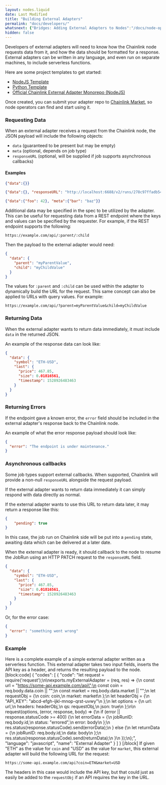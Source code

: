 ```yaml
---
layout: nodes.liquid
date: Last Modified
title: "Building External Adapters"
permalink: "docs/developers/"
whatsnext: {"Bridges: Adding External Adapters to Nodes":"/docs/node-operators/"}
hidden: false
---
```

Developers of external adapters will need to know how the Chainlink node requests data from it, and how the data should be formatted for a response. External adapters can be written in any language, and even run on separate machines, to include serverless functions.

Here are some project templates to get started:

* <a href="https://github.com/thodges-gh/CL-EA-NodeJS-Template" target="_blank">NodeJS Template</a>
* <a href="https://github.com/thodges-gh/CL-EA-Python-Template" target="_blank">Python Template</a>
* <a href="https://github.com/smartcontractkit/external-adapters-js" target="_blank">Official Chainlink External Adapter Monorepo (NodeJS)</a>

Once created, you can submit your adapter repo to <a href="https://market.link/profile/adapters" target="_blank">Chainlink Market</a>, so node operators can find and start using it.

### Requesting Data

When an external adapter receives a request from the Chainlink node, the JSON payload will include the following objects:

- `data` (guaranteed to be present but may be empty)
- `meta` (optional, depends on job type)
- `responseURL` (optional, will be supplied if job supports asynchronous callbacks)

#### Examples

```json
{"data":{}}
```

```json
{"data":{}, "responseURL": "http://localhost:6688/v2/runs/278c97ffadb54a5bbb93cfec5f7b5503"}
```

```json
{"data":{"foo": 42}, "meta":{"bar": "baz"}}
```

Additional data may be specified in the spec to be utilized by the adapter. This can be useful for requesting data from a REST endpoint where the keys and values can be specified by the requester. For example, if the REST endpoint supports the following:

```
https://example.com/api/:parent/:child
```

Then the payload to the external adapter would need:

```json
{
  "data": {
    "parent": "myParentValue",
    "child": "myChildValue"
  }
}
```

The values for `:parent` and `:child` can be used within the adapter to dynamically build the URL for the request. This same concept can also be applied to URLs with query values. For example:

```
https://example.com/api/?parent=myParentValue&child=myChildValue
```

### Returning Data

When the external adapter wants to return data immediately, it must include `data` in the returned JSON.

An example of the response data can look like:

```json
{
  "data": {
    "symbol": "ETH-USD",
    "last": {
      "price": 467.85,
      "size": 0.01816561,
      "timestamp": 1528926483463
    }
  }
}
```

### Returning Errors

If the endpoint gave a known error, the `error` field should be included in the external adapter's response back to the Chainlink node.

An example of what the error response payload should look like:

```json
{
  "error": "The endpoint is under maintenance."
}
```

### Asynchronous callbacks

Some job types support external callbacks. When supported, Chainlink will provide a non-null `responseURL` alongside the request payload.

If the external adapter wants to return data immediately it can simply respond with data directly as normal.

If the external adapter wants to use this URL to return data later, it may return a response like this:

```json
{
    "pending": true
}
```

In this case, the job run on Chainlink side will be put into a `pending` state, awaiting data which can be delivered at a later date.

When the external adapter is ready, it should callback to the node to resume the JobRun using an HTTP PATCH request to the `responseURL` field.


```json
{
  "data": {
    "symbol": "ETH-USD",
    "last": {
      "price": 467.85,
      "size": 0.01816561,
      "timestamp": 1528926483463
    }
  }
}
```

Or, for the error case:

```json
{
  "error": "something went wrong"
}
```

### Example

Here is a complete example of a simple external adapter written as a serverless function. This external adapter takes two input fields, inserts the API key as a header, and returns the resulting payload to the node.
[block:code]
{
  "codes": [
    {
      "code": "let request = require('request');\n\nexports.myExternalAdapter = (req, res) => {\n  const url = \"https://some-api.example.com/api\";\n  const coin = req.body.data.coin || \"\";\n  const market = req.body.data.market || \"\";\n  let requestObj = {\n    coin: coin,\n    market: market\n  };\n  let headerObj = {\n    \"API_KEY\": \"abcd-efgh-ijkl-mnop-qrst-uvwy\"\n  };\n  let options = {\n      url: url,\n      headers: headerObj,\n      qs: requestObj,\n      json: true\n  };\n\n  request(options, (error, response, body) => {\n    if (error || response.statusCode >= 400) {\n        let errorData = {\n            jobRunID: req.body.id,\n            status: \"errored\",\n            error: body\n        };\n        res.status(response.statusCode).send(errorData);\n    } else {\n      let returnData = {\n        jobRunID: req.body.id,\n        data: body\n      };\n      res.status(response.statusCode).send(returnData);\n    }\n  });\n};",
      "language": "javascript",
      "name": "External Adapter"
    }
  ]
}
[/block]
If given "ETH" as the value for `coin` and "USD" as the value for `market`, this external adapter will build the following URL for the request:

```
https://some-api.example.com/api?coin=ETH&market=USD
```

The headers in this case would include the API key, but that could just as easily be added to the `requestObj` if an API requires the key in the URL.
